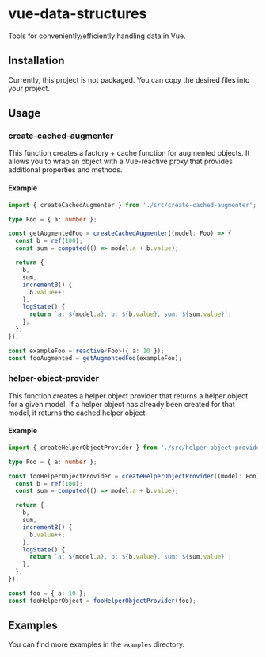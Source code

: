 # vue-data-structures

Tools for conveniently/efficiently handling data in Vue.

## Installation

Currently, this project is not packaged. You can copy the desired files into your project.

## Usage

### create-cached-augmenter

This function creates a factory + cache function for augmented objects. It allows you to wrap an object with a Vue-reactive proxy that provides additional properties and methods.

#### Example

```typescript
import { createCachedAugmenter } from './src/create-cached-augmenter';

type Foo = { a: number };

const getAugmentedFoo = createCachedAugmenter((model: Foo) => {
  const b = ref(100);
  const sum = computed(() => model.a + b.value);

  return {
    b,
    sum,
    incrementB() {
      b.value++;
    },
    logState() {
      return `a: ${model.a}, b: ${b.value}, sum: ${sum.value}`;
    },
  };
});

const exampleFoo = reactive<Foo>({ a: 10 });
const fooAugmented = getAugmentedFoo(exampleFoo);
```

### helper-object-provider

This function creates a helper object provider that returns a helper object for a given model. If a helper object has already been created for that model, it returns the cached helper object.

#### Example

```typescript
import { createHelperObjectProvider } from './src/helper-object-provider';

type Foo = { a: number };

const fooHelperObjectProvider = createHelperObjectProvider((model: Foo) => {
  const b = ref(100);
  const sum = computed(() => model.a + b.value);

  return {
    b,
    sum,
    incrementB() {
      b.value++;
    },
    logState() {
      return `a: ${model.a}, b: ${b.value}, sum: ${sum.value}`;
    },
  };
});

const foo = { a: 10 };
const fooHelperObject = fooHelperObjectProvider(foo);
```

## Examples

You can find more examples in the `examples` directory.
